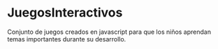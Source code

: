 # JuegosInteractivos
Conjunto de juegos creados en javascript para que los niños aprendan temas importantes durante su desarrollo.
